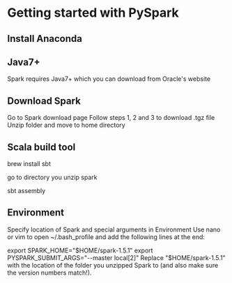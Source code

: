 # Getting started with PySpark

## Install Anaconda

## Java7+ 
Spark requires Java7+ which you can download from Oracle's website

## Download Spark
Go to Spark download page
Follow steps 1, 2 and 3 to download .tgz file
Unzip folder and move to home directory

## Scala build tool
brew install sbt

go to directory you unzip spark

sbt assembly

## Environment
Specify location of Spark and special arguments in Environment
Use nano or vim to open ~/.bash_profile and add the following lines at the end:

export SPARK_HOME="$HOME/spark-1.5.1"
export PYSPARK_SUBMIT_ARGS="--master local[2]"
Replace "$HOME/spark-1.5.1" with the location of the folder you unzipped Spark to (and also make sure the version numbers match!).
